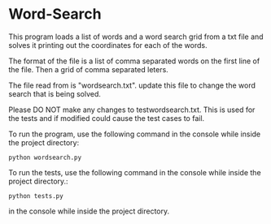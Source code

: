 # Word-Search

This program loads a list of words and a word search grid from a txt file and solves it printing out the coordinates for each of the words.

The format of the file is a list of comma separated words on the first line of the file. Then a grid of comma separated leters.

The file read from is "wordsearch.txt". update this file to change the word search that is being solved.

Please DO NOT make any changes to testwordsearch.txt. This is used for the tests and if modified could cause the test cases to fail.




To run the program, use the following command in the console while inside the project directory:

	python wordsearch.py



To run the tests, use the following command in the console while inside the project directory.:

	python tests.py
	
in the console while inside the project directory.